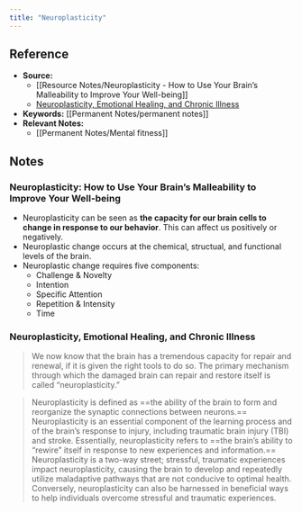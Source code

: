```yaml
---
title: "Neuroplasticity"
---
```

## Reference
- **Source:**
	- [[Resource Notes/Neuroplasticity - How to Use Your Brain’s Malleability to Improve Your Well-being]]
	- [Neuroplasticity, Emotional Healing, and Chronic Illness](https://www.ccfmed.com/blog/neuroplasticity-emotional-healing-chronic-illness)
- **Keywords:** [[Permanent Notes/permanent notes]]
- **Relevant Notes:** 
	- [[Permanent Notes/Mental fitness]]
## Notes
### Neuroplasticity: How to Use Your Brain’s Malleability to Improve Your Well-being
- Neuroplasticity can be seen as **the capacity for our brain cells to change in response to our behavior**. This can affect us positively or negatively.
- Neuroplastic change occurs at the chemical, structual, and functional levels of the brain.
- Neuroplastic change requires five components:
	- Challenge & Novelty
	- Intention
	- Specific Attention
	- Repetition & Intensity
	- Time

### Neuroplasticity, Emotional Healing, and Chronic Illness
> We now know that the brain has a tremendous capacity for repair and renewal, if it is given the right tools to do so. The primary mechanism through which the damaged brain can repair and restore itself is called “neuroplasticity.”

> Neuroplasticity is defined as ==the ability of the brain to form and reorganize the synaptic connections between neurons.== Neuroplasticity is an essential component of the learning process and of the brain’s response to injury, including traumatic brain injury (TBI) and stroke. Essentially, neuroplasticity refers to ==the brain’s ability to “rewire” itself in response to new experiences and information.==
> Neuroplasticity is a two-way street; stressful, traumatic experiences impact neuroplasticity, causing the brain to develop and repeatedly utilize maladaptive pathways that are not conducive to optimal health. Conversely, neuroplasticity can also be harnessed in beneficial ways to help individuals overcome stressful and traumatic experiences.
